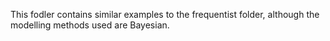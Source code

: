 This fodler contains similar examples to the frequentist folder, although the modelling methods used are Bayesian.
